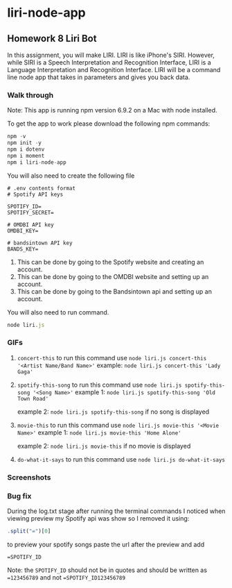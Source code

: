 # liri-node-app
## Homework 8 Liri Bot
In this assignment, you will make LIRI. LIRI is like iPhone's SIRI. However, while SIRI is a Speech Interpretation and Recognition Interface, LIRI is a Language Interpretation and Recognition Interface. LIRI will be a command line node app that takes in parameters and gives you back data.

### Walk through

Note: This app is running npm version 6.9.2 on a Mac with node installed.

To get the app to work please download the following npm commands:

```js
npm -v
npm init -y
npm i dotenv
npm i moment
npm i liri-node-app
```

You will also need to create the following file

```
# .env contents format
# Spotify API keys

SPOTIFY_ID=
SPOTIFY_SECRET=

# OMDBI API key
OMDBI_KEY=

# bandsintown API key
BANDS_KEY=
```

1. This can be done by going to the Spotify website and creating an account.
2. This can be done by going to the OMDBI website and setting up an account.
3. This can be done by going to the Bandsintown api and setting up an account.

You will also need to run command.
```js
node liri.js
```

### GIFs

1. `concert-this` to run this command use `node liri.js concert-this '<Artist Name/Band Name>'`
    example: `node liri.js concert-this 'Lady Gaga'`

    

2. `spotify-this-song` to run this command use `node liri.js spotify-this-song '<Song Name>'`
    example 1: `node liri.js spotify-this-song 'Old Town Road'`



    example 2: `node liri.js spotify-this-song` if no song is displayed


3. `movie-this` to run this command use `node liri.js movie-this '<Movie Name>'`
    example 1: `node liri.js movie-this 'Home Alone'`



    example 2: `node liri.js movie-this` if no movie is displayed


4. `do-what-it-says` to run this command use `node liri.js do-what-it-says`


### Screenshots


### Bug fix

During the log.txt stage after running the terminal commands I noticed when viewing preview my Spotify api was show so I removed it using:
```js
.split("=")[0]
```
to preview your spotify songs paste the url after the preview and add
```
=SPOTIFY_ID
```
Note: the ` SPOTIFY_ID ` should not be in quotes and should be written as  ` =123456789 ` and not `=SPOTIFY_ID123456789`